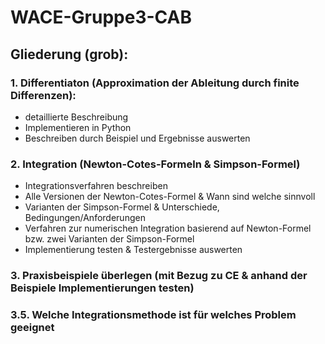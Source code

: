 # WACE-Gruppe3-CAB

## Gliederung (grob):

### 1. Differentiaton (Approximation der Ableitung durch finite Differenzen):
   - detaillierte Beschreibung
   - Implementieren in Python
   - Beschreiben durch Beispiel und Ergebnisse auswerten

### 2. Integration (Newton-Cotes-Formeln & Simpson-Formel)
   - Integrationsverfahren beschreiben
   - Alle Versionen der Newton-Cotes-Formel & Wann sind welche sinnvoll
   - Varianten der Simpson-Formel & Unterschiede, Bedingungen/Anforderungen
   - Verfahren zur numerischen Integration basierend auf Newton-Formel bzw. zwei Varianten der Simpson-Formel
   - Implementierung testen & Testergebnisse auswerten

### 3. Praxisbeispiele überlegen (mit Bezug zu CE & anhand der Beispiele Implementierungen testen)
### 3.5. Welche Integrationsmethode ist für welches Problem geeignet
